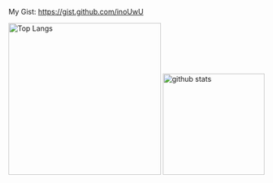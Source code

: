 My Gist: https://gist.github.com/inoUwU
<p align="left"> 
  <img alt="Top Langs" height="300px" src="https://git-hub-readme-stats-clone-sepia.vercel.app/api/top-langs/?username=inoUwU&theme=onedark&count_private=true&show_icons=true&langs_count=10&hide=html,css,Makefile,JavaScript" />
  <img alt="github stats" height="200px" src="https://git-hub-readme-stats-clone-sepia.vercel.app/api?username=inoUwU&theme=onedark&count_private=true&show_icons=true&rank_icon=github&include_all_commits=true&hide=contribs,stars" />
</p>
